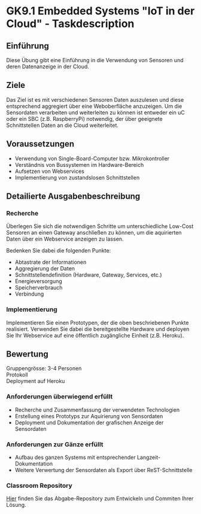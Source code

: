 # GK9.1 Embedded Systems "IoT in der Cloud" - Taskdescription

## Einführung
Diese Übung gibt eine Einführung in die Verwendung von Sensoren und deren Datenanzeige in der Cloud.

## Ziele
Das Ziel ist es mit verschiedenen Sensoren Daten auszulesen und diese entsprechend aggregiert über eine Weboberfläche anzuzeigen.
Um die Sensordaten verarbeiten und weiterleiten zu können ist entweder ein uC oder ein SBC (z.B. RaspberryPi) notwendig, der über geeignete Schnittstellen Daten an die Cloud weiterleitet.

## Voraussetzungen
* Verwendung von Single-Board-Computer bzw. Mikrokontroller
* Verständnis von Bussystemen im Hardware-Bereich
* Aufsetzen von Webservices
* Implementierung von zustandslosen Schnittstellen

## Detailierte Ausgabenbeschreibung
### Recherche
Überlegen Sie sich die notwendigen Schritte um unterschiedliche Low-Cost Sensoren an einen Gateway anschließen zu können, um die aquirierten Daten über ein Webservice anzeigen zu lassen.  

Bedenken Sie dabei die folgenden Punkte:

* Abtastrate der Informationen
* Aggregierung der Daten
* Schnittstellendefinition (Hardware, Gateway, Services, etc.)
* Energieversorgung
* Speicherverbrauch
* Verbindung

### Implementierung
Implementieren Sie einen Prototypen, der die oben beschriebenen Punkte realisiert. Verwenden Sie dabei die bereitgestellte Hardware und deployen Sie Ihr Webservice auf eine öffentlich zugängliche Einheit (z.B. Heroku).

## Bewertung
Gruppengrösse: 3-4 Personen  
Protokoll  
Deployment auf Heroku  
### Anforderungen **überwiegend erfüllt**
+ Recherche und Zusammenfassung der verwendeten Technologien
+ Erstellung eines Prototyps zur Aquirierung von Sensordaten
+ Deployment und Dokumentation der grafischen Anzeige der Sensordaten

### Anforderungen **zur Gänze erfüllt**
+ Aufbau des ganzen Systems mit entsprechender Langzeit-Dokumentation
+ Weitere Verwertung der Sensordaten als Export über ReST-Schnittstelle

### Classroom Repository
[Hier](https://github.com/500) finden Sie das Abgabe-Repository zum Entwickeln und Commiten Ihrer Lösung.

